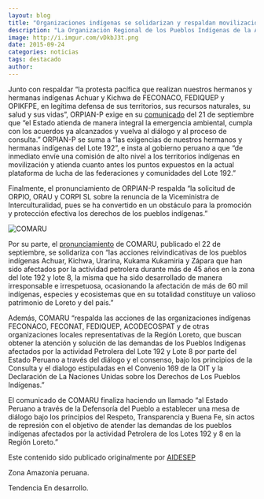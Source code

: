 ```yaml
---
layout: blog
title: "Organizaciones indígenas se solidarizan y respaldan movilizaciones Achuar y Kichwa con relación al Lote 192"
description: "La Organización Regional de los Pueblos Indígenas de la Amazonía Norte del Perú (ORPIAN-P) y el Consejo Machiguenga del Río Urubamba (COMARU) manifiestan en sendos comunicados su solidaridad y respaldo a las movilizaciones de los pueblos Achuar y Kichwa en torno al Lote 192."
image: http://i.imgur.com/vDkbJ3t.png
date: 2015-09-24
categories: noticias
tags: destacado
author:
---
```


Junto con respaldar “la protesta pacífica que realizan nuestros hermanos y hermanas indígenas Achuar y Kichwa de FECONACO, FEDIQUEP y OPIKFPE, en legítima defensa de sus territorios, sus recursos naturales, su salud y sus vidas”, ORPIAN-P exige en su [comunicado](http://www.aidesep.org.pe/orpian-p-respaldamos-la-protesta-que-realiza-nuestros-hermanos-indigenas-achuar-y-kichwa/) del 21 de septiembre que “el Estado atienda de manera integral la emergencia ambiental, cumpla con los acuerdos ya alcanzados y vuelva al diálogo y al proceso de consulta.” ORPIAN-P se suma a “las exigencias de nuestros hermanos y hermanas indígenas del Lote 192”, e insta al gobierno peruano a que “de inmediato envíe una comisión de alto nivel a los territorios indígenas en movilización y atienda cuanto antes los puntos expuestos en la actual plataforma de lucha de las federaciones y comunidades del Lote 192.”

Finalmente, el pronunciamiento de ORPIAN-P respalda “la solicitud de ORPIO, ORAU y CORPI SL sobre la renuncia de la Viceministra de Interculturalidad, pues se ha convertido en un obstáculo para la promoción y protección efectiva los derechos de los pueblos indígenas.”

<div class="pull-left">
  <div class="img-content">
    <img alt="COMARU" class="img-responsive" src="http://i.imgur.com/Mq9cwSR.png">
  </div>
</div>

Por su parte, el [pronunciamiento](http://www.aidesep.org.pe/pueblos-indigenas-del-rio-urubamba-comaru-se-solidarizan-con-sus-hermanos-del-lote-192/) de COMARU, publicado el 22 de septiembre, se solidariza con “las acciones reivindicativas de los pueblos indígenas Achuar, Kichwa, Urarina, Kukama Kukamiria y Zápara que han sido afectados por la actividad petrolera durante más de 45 años en la zona del lote 192 y lote 8, la misma que ha sido desarrollado de manera irresponsable e irrespetuosa, ocasionando la afectación de más de 60 mil indígenas, especies y ecosistemas que en su totalidad constituye un valioso patrimonio de Loreto y del país.”

Además, COMARU “respalda las acciones de las organizaciones indígenas FECONACO, FECONAT, FEDIQUEP, ACODECOSPAT y de otras organizaciones locales representativas de la Región Loreto, que buscan obtener la atención y solución de las demandas de los Pueblos Indígenas afectados por la actividad Petrolera del Lote 192 y Lote 8 por parte del Estado Peruano a través del diálogo y el consenso, bajo los principios de la Consulta y el dialogo estipuladas en el Convenio 169 de la OIT y la Declaración de La Naciones Unidas sobre los Derechos de Los Pueblos Indígenas.”

El comunicado de COMARU finaliza haciendo un llamado “al Estado Peruano a través de la Defensoría del Pueblo a establecer una mesa de diálogo bajo los principios del Respeto, Transparencia y Buena Fe, sin actos de represión con el objetivo de atender las demandas de los pueblos indígenas afectados por la actividad Petrolera de los Lotes 192 y 8 en la Región Loreto.”


Este contenido sido publicado originalmente por [AIDESEP](http://www.aidesep.org.pe/category/noticias/page/2/)

<span class="label label-default">Zona</span> Amazonia peruana.

<span class="label label-default">Tendencia</span> En desarrollo.
